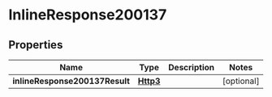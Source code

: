 # InlineResponse200137

## Properties
Name | Type | Description | Notes
------------ | ------------- | ------------- | -------------
**inlineResponse200137Result** | [**Http3**](Http3.md) |  |  [optional]
